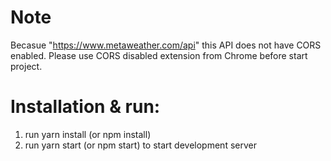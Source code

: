 # Note
Becasue "https://www.metaweather.com/api" this API does not have CORS enabled. Please use CORS disabled extension from Chrome before start project.

# Installation & run:
1. run yarn install (or npm install)
2. run yarn start (or npm start) to start development server
